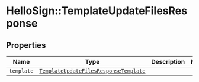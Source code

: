 # HelloSign::TemplateUpdateFilesResponse



## Properties

| Name | Type | Description | Notes |
| ---- | ---- | ----------- | ----- |
| `template` | [```TemplateUpdateFilesResponseTemplate```](TemplateUpdateFilesResponseTemplate.md) |    |  |

